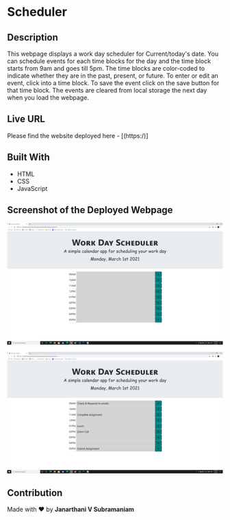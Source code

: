 # Scheduler

## Description
This webpage displays a work day scheduler for Current/today's date. You can schedule events for each time blocks for the day and the time block starts from 9am and goes till 5pm.
The time blocks are color-coded to indicate whether they are in the past, present, or future. To enter or edit an event, click into a time block. To save the event click on the save button for that time block. The events are cleared from local storage the next day when you load the webpage.

## Live URL
Please find the website deployed here - [(https:/)]

## Built With
* HTML
* CSS
* JavaScript

## Screenshot of the Deployed Webpage
![webpage](./assets/images/screenshot1.png)

![webpage](./assets/images/screenshot2.png)

## Contribution
Made with :heart: by **Janarthani V Subramaniam**